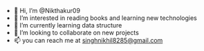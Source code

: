 - 👋 Hi, I’m @Nikthakur09
- 👀 I’m interested in reading books and learning new technologies
- 🌱 I’m currently learning data structure
- 💞️ I’m looking to collaborate on new projects 
- 📫 you can reach me at singhnikhil8285@gmail.com

<!---
Nikthakur09/Nikthakur09 is a ✨ special ✨ repository because its `README.md` (this file) appears on your GitHub profile.
You can click the Preview link to take a look at your changes.
--->
